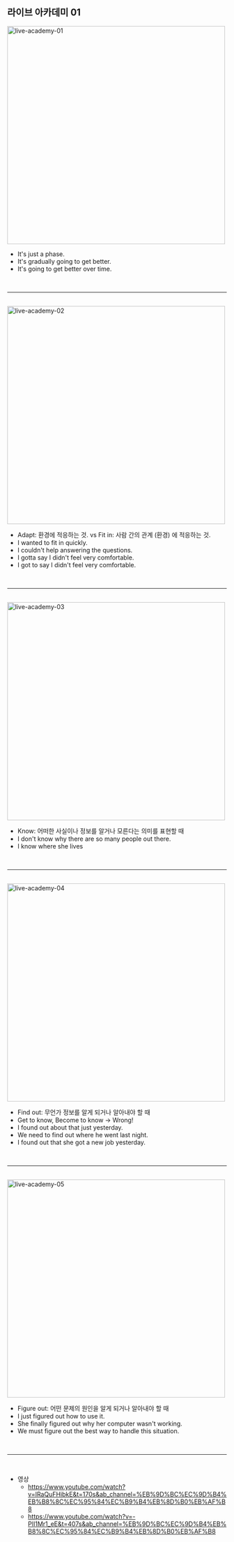 ## 라이브 아카데미 01

<img src="./images/01/live-academy-01.png" width=500 alt="live-academy-01" />

- It's just a phase.
- It's gradually going to get better.
- It's going to get better over time.

<br />

---

<br />

<img src="./images/01/live-academy-02.png" width=500 alt="live-academy-02" />

- Adapt: 환경에 적응하는 것. vs Fit in: 사람 간의 관계 (환경) 에 적응하는 것.
- I wanted to fit in quickly.
- I couldn't help answering the questions.
- I gotta say I didn't feel very comfortable.
- I got to say I didn't feel very comfortable.

<br />

---

<br />

<img src="./images/01/live-academy-03.png" width=500 alt="live-academy-03" />

- Know: 어떠한 사실이나 정보를 알거나 모른다는 의미를 표현할 때
- I don't know why there are so many people out there.
- I know where she lives

<br />

---

<br />

<img src="./images/01/live-academy-04.png" width=500 alt="live-academy-04" />

- Find out: 무언가 정보를 알게 되거나 알아내야 할 때
- Get to know, Become to know -> Wrong!
- I found out about that just yesterday.
- We need to find out where he went last night.
- I found out that she got a new job yesterday.

<br />

---

<br />

<img src="./images/01/live-academy-05.png" width=500 alt="live-academy-05" />

- Figure out: 어떤 문제의 원인을 알게 되거나 알아내야 할 때
- I just figured out how to use it.
- She finally figured out why her computer wasn't working.
- We must figure out the best way to handle this situation.

<br />

---

<br />

- 영상
  - https://www.youtube.com/watch?v=IRaQuFHibkE&t=170s&ab_channel=%EB%9D%BC%EC%9D%B4%EB%B8%8C%EC%95%84%EC%B9%B4%EB%8D%B0%EB%AF%B8
  - https://www.youtube.com/watch?v=-PlI1Mr1_eE&t=407s&ab_channel=%EB%9D%BC%EC%9D%B4%EB%B8%8C%EC%95%84%EC%B9%B4%EB%8D%B0%EB%AF%B8
